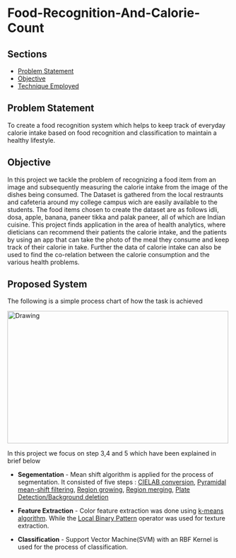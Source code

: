 # Food-Recognition-And-Calorie-Count

## Sections 
+ [Problem Statement](https://github.com/vipul-khatana/Food-Recognition-And-Calorie-Count#problemstatement)
+ [Objective](https://github.com/vipul-khatana/Food-Recognition#objective)
+ [Technique Employed](https://github.com/vipul-khatana/Food-Recognition#techniques-employed)

## Problem Statement
To create a food recognition system which helps to keep track of everyday calorie intake based on food recognition and classification to maintain a healthy lifestyle.

## Objective
In this project we tackle the problem of recognizing a food item from an image and subsequently measuring the calorie intake from the image of the dishes being consumed. The Dataset is gathered from the local restraunts and cafeteria around my college campus wich are easily available to the students. The food items chosen to create the dataset are as follows idli, dosa, apple, banana, paneer tikka and palak paneer, all of which are Indian cuisine. This project finds application in the area of health analytics, where dieticians can recommend their patients the calorie intake, and the patients by using an app that can take the photo of the meal they consume and keep track of their calorie in take. Further the data of calorie intake can also be used to find the co-relation between the calorie consumption and the various health problems.  

## Proposed System
The following is a simple process chart of how the task is achieved 

<img src="flow_chart.png" alt="Drawing" width="500" height="300"/>

In this project we focus on step 3,4 and 5 which have been explained in brief below 

+ **Segementation** - Mean shift algorithm is applied for the process of segmentation. It consisted of five steps : [CIELAB conversion](https://en.wikipedia.org/wiki/Lab_color_space), [Pyramidal mean-shift filtering](https://en.wikipedia.org/wiki/Mean_shift), [Region growing](https://en.wikipedia.org/wiki/Region_growing), [Region merging](https://en.wikipedia.org/wiki/Statistical_region_merging), [Plate Detection/Background deletion](https://en.wikipedia.org/wiki/Background_subtraction) 

+ **Feature Extraction** - Color feature extraction was done using [k-means algorithm](https://en.wikipedia.org/wiki/K-means_clustering). While the [Local Binary Pattern](https://en.wikipedia.org/wiki/Local_binary_patterns) operator was used for texture extraction. 

+ **Classification** - Support Vector Machine(SVM) with an RBF Kernel is used for the process of classification. 

